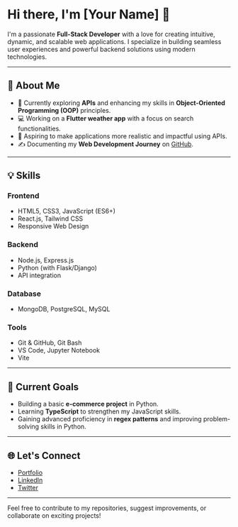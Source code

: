 # Hi there, I'm [Your Name] 👋  

I'm a passionate **Full-Stack Developer** with a love for creating intuitive, dynamic, and scalable web applications. I specialize in building seamless user experiences and powerful backend solutions using modern technologies.  

---

## 🚀 About Me  

- 🌱 Currently exploring **APIs** and enhancing my skills in **Object-Oriented Programming (OOP)** principles.  
- 💻 Working on a **Flutter weather app** with a focus on search functionalities.  
- 🎯 Aspiring to make applications more realistic and impactful using APIs.  
- ✍️ Documenting my **Web Development Journey** on [GitHub](#).  

---

## 💡 Skills  

### **Frontend**  
- HTML5, CSS3, JavaScript (ES6+)  
- React.js, Tailwind CSS  
- Responsive Web Design  

### **Backend**  
- Node.js, Express.js  
- Python (with Flask/Django)  
- API integration  

### **Database**  
- MongoDB, PostgreSQL, MySQL  

### **Tools**  
- Git & GitHub, Git Bash  
- VS Code, Jupyter Notebook  
- Vite  

---

## 📌 Current Goals  
- Building a basic **e-commerce project** in Python.  
- Learning **TypeScript** to strengthen my JavaScript skills.  
- Gaining advanced proficiency in **regex patterns** and improving problem-solving skills in Python.  

---

## 🌐 Let's Connect  
- [Portfolio](#)  
- [LinkedIn](#)  
- [Twitter](#)  

---

Feel free to contribute to my repositories, suggest improvements, or collaborate on exciting projects!  

